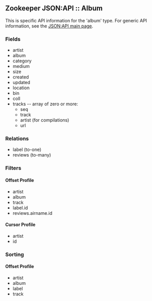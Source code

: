 ## Zookeeper JSON:API :: Album

This is specific API information for the 'album' type.  For generic API
information, see the [JSON:API main page](./API.md).

### Fields

* artist
* album
* category
* medium
* size
* created
* updated
* location
* bin
* coll
* tracks -- array of zero or more:
  * seq
  * track
  * artist (for compilations)
  * url

### Relations

* label (to-one)
* reviews (to-many)

### Filters

#### Offset Profile
  * artist
  * album
  * track
  * label.id
  * reviews.airname.id

#### Cursor Profile
  * artist
  * id

### Sorting

#### Offset Profile
  * artist
  * album
  * label
  * track
